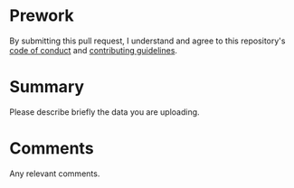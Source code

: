 # Prework

By submitting this pull request, I understand and agree to this repository's [code of conduct](https://github.com/EPFL-ENAC/LTE-disdrodb-data/blob/main/CODE_OF_CONDUCT.md) and [contributing guidelines](https://github.com/EPFL-ENAC/LTE-disdrodb-data#how-to-add-my-own-data-to-disdrodb-).



# Summary

Please describe briefly the data you are uploading. 


# Comments

Any relevant comments. 
